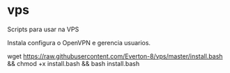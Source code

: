 # vps
Scripts para usar na VPS

Instala configura o OpenVPN e gerencia usuarios.

wget https://raw.githubusercontent.com/Everton-8/vps/master/install.bash && chmod +x install.bash && bash install.bash
